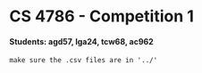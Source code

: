 # CS 4786 - Competition 1
#### Students: agd57, lga24, tcw68, ac962

`make sure the .csv files are in '../'`
